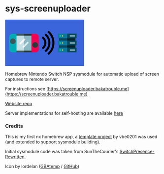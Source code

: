 # sys-screenuploader

![icon](icon.png)

Homebrew Nintendo Switch NSP sysmodule for automatic upload of screen captures to remote server.

For instructions see [https://screenuploader.bakatrouble.me](https://screenuploader.bakatrouble.me)

[Website repo](https://github.com/bakatrouble/sys-screenuploader-web)

Server implementations for self-hosting are available [here](server_implementations)


### Credits

This is my first nx homebrew app, a [template project](https://github.com/vbe0201/libnx-template/) by vbe0201 was used (and extended to support sysmodule building).

Initial sysmodule code was taken from SunTheCourier's  [SwitchPresence-Rewritten](https://github.com/SunTheCourier/SwitchPresence-Rewritten).

Icon by lordelan ([GBAtemp](https://gbatemp.net/members/lordelan.359178/) / [GitHub](https://github.com/lordelan))